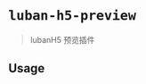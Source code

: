 <!--
 * @author: Mater
 * @Email: bxh8640@gmail.com
 * @Date: 2020-12-03 11:42:32
 * @LastEditTime: 2021-02-03 17:25:16
 * @Description: 
-->
# `luban-h5-preview`

> lubanH5 预览插件

## Usage

```

```
